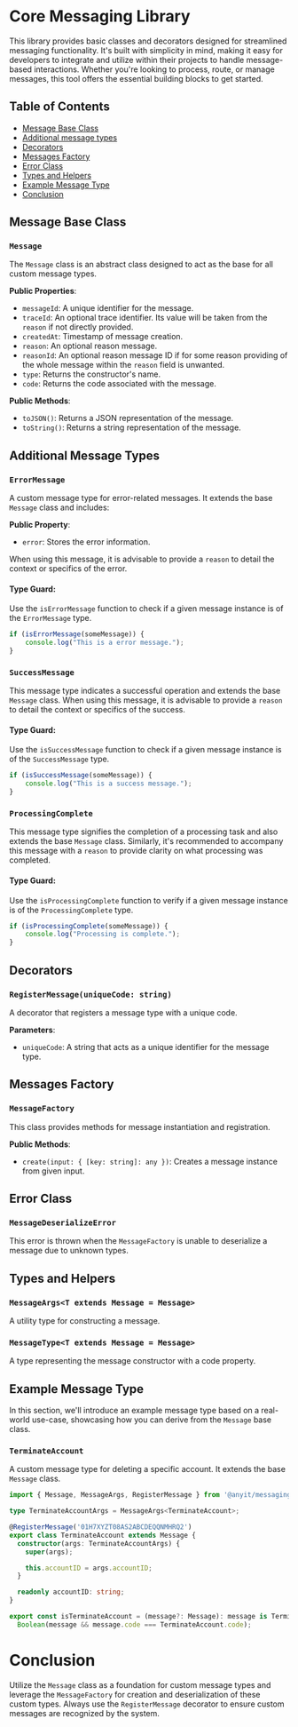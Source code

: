 # Core Messaging Library

This library provides basic classes and decorators designed for streamlined messaging functionality. It's built with 
simplicity in mind, making it easy for developers to integrate and utilize within their projects to handle message-based 
interactions. Whether you're looking to process, route, or manage messages, this tool offers the essential building 
blocks to get started.

## Table of Contents

- [Message Base Class](#message-base-class)
- [Additional message types](#additional-message-types)
- [Decorators](#decorators)
- [Messages Factory](#messages-factory)
- [Error Class](#error-class)
- [Types and Helpers](#types-and-helpers)
- [Example Message Type](#example-message-type)
- [Conclusion](#conclusion)

## Message Base Class

### `Message`

The `Message` class is an abstract class designed to act as the base for all custom message types.

**Public Properties**:
- `messageId`: A unique identifier for the message.
- `traceId`: An optional trace identifier. Its value will be taken from the `reason` if not directly provided.
- `createdAt`: Timestamp of message creation.
- `reason`: An optional reason message.
- `reasonId`: An optional reason message ID if for some reason providing of the whole message within the `reason` field
is unwanted.
- `type`: Returns the constructor's name.
- `code`: Returns the code associated with the message.

**Public Methods**:
- `toJSON()`: Returns a JSON representation of the message.
- `toString()`: Returns a string representation of the message.

## Additional Message Types

### `ErrorMessage`

A custom message type for error-related messages. It extends the base `Message` class and includes:

**Public Property**:
- `error`: Stores the error information.

When using this message, it is advisable to provide a `reason` to detail the context or specifics of the error.
#### Type Guard:

Use the `isErrorMessage` function to check if a given message instance is of the `ErrorMessage` type.

```typescript
if (isErrorMessage(someMessage)) {
    console.log("This is a error message.");
}
```

### `SuccessMessage`

This message type indicates a successful operation and extends the base `Message` class. When using this message, it is 
advisable to provide a `reason` to detail the context or specifics of the success.

#### Type Guard:

Use the `isSuccessMessage` function to check if a given message instance is of the `SuccessMessage` type.

```typescript
if (isSuccessMessage(someMessage)) {
    console.log("This is a success message.");
}
```

### `ProcessingComplete`

This message type signifies the completion of a processing task and also extends the base `Message` class. Similarly, 
it's recommended to accompany this message with a `reason` to provide clarity on what processing was completed.

#### Type Guard:

Use the `isProcessingComplete` function to verify if a given message instance is of the `ProcessingComplete` type.

```typescript
if (isProcessingComplete(someMessage)) {
    console.log("Processing is complete.");
}
```

## Decorators

### `RegisterMessage(uniqueCode: string)`

A decorator that registers a message type with a unique code.

**Parameters**:
- `uniqueCode`: A string that acts as a unique identifier for the message type.

## Messages Factory

### `MessageFactory`

This class provides methods for message instantiation and registration.

**Public Methods**:
- `create(input: { [key: string]: any })`: Creates a message instance from given input.

## Error Class

### `MessageDeserializeError`

This error is thrown when the `MessageFactory` is unable to deserialize a message due to unknown types.

## Types and Helpers

### `MessageArgs<T extends Message = Message>`

A utility type for constructing a message.

### `MessageType<T extends Message = Message>`

A type representing the message constructor with a code property.

## Example Message Type

In this section, we'll introduce an example message type based on a real-world use-case, showcasing how you can derive 
from the `Message` base class.

### `TerminateAccount`

A custom message type for deleting a specific account. It extends the base `Message` class.

```typescript
import { Message, MessageArgs, RegisterMessage } from '@anyit/messaging';

type TerminateAccountArgs = MessageArgs<TerminateAccount>;

@RegisterMessage('01H7XYZT08AS2ABCDEQQNMHRQ2')
export class TerminateAccount extends Message {
  constructor(args: TerminateAccountArgs) {
    super(args);

    this.accountID = args.accountID;
  }

  readonly accountID: string;
}

export const isTerminateAccount = (message?: Message): message is TerminateAccount =>
  Boolean(message && message.code === TerminateAccount.code);
```

# Conclusion

Utilize the `Message` class as a foundation for custom message types and leverage the `MessageFactory` for creation and 
deserialization of these custom types. Always use the `RegisterMessage` decorator to ensure custom messages are 
recognized by the system.
